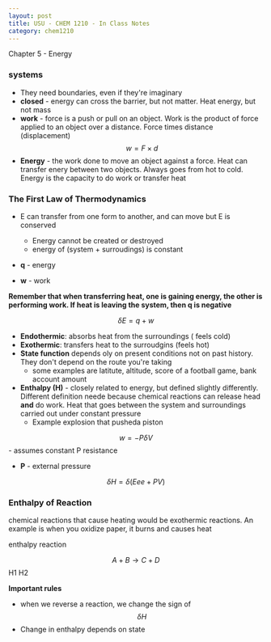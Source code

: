 ```yaml
---
layout: post
title: USU - CHEM 1210 - In Class Notes
category: chem1210
---
```


Chapter 5 - Energy

### __systems__

- They need boundaries, even if they're imaginary
- __closed__ - energy can cross the barrier, but not matter. Heat energy, but not mass
- __work__ - force is a push or pull on an object. Work is the product of force applied to an object over a distance. Force times distance (displacement) $$w = F \times d$$
- __Energy__ - the work done to move an object against a force. Heat can transfer enery between two objects. Always goes from hot to cold. Energy is the capacity to do work or transfer heat

### The First Law of Thermodynamics

- E can transfer from one form to another, and can move but E is conserved
    + Energy cannot be created or destroyed
    + energy of (system + surroudings) is constant

- __q__ - energy
- __w__ - work

__Remember that when transferring heat, one is gaining energy, the other is performing work. If heat is leaving the system, then q is negative__

$$\delta E = q + w$$

- __Endothermic__: absorbs heat from the surroundings ( feels cold)
- __Exothermic__: transfers heat to the surroudgins (feels hot)
- __State function__ depends oly on present conditions not on past history. They don't depend on the route you're taking
    + some examples are latitute, altitude, score of a football game, bank account amount
- __Enthalpy (H)__ - closely related to energy, but defined slightly differently. Different definition neede because chemical reactions can release head __and__ do work. Heat that goes between the system and surroundings carried out under constant pressure
    + Example explosion that pusheda piston

$$w = - P \delta V$$ - assumes constant P resistance

- __P__ - external pressure

$$\delta H = \delta (Eee + PV)$$

### Enthalpy of Reaction

chemical reactions that cause heating would be exothermic reactions. An example is when you oxidize paper, it burns and causes heat

enthalpy reaction

$$A + B \to C + D$$
H1              H2

__Important rules__

- when we reverse a reaction, we change the sign of $$\delta H$$
- Change in enthalpy depends on state


